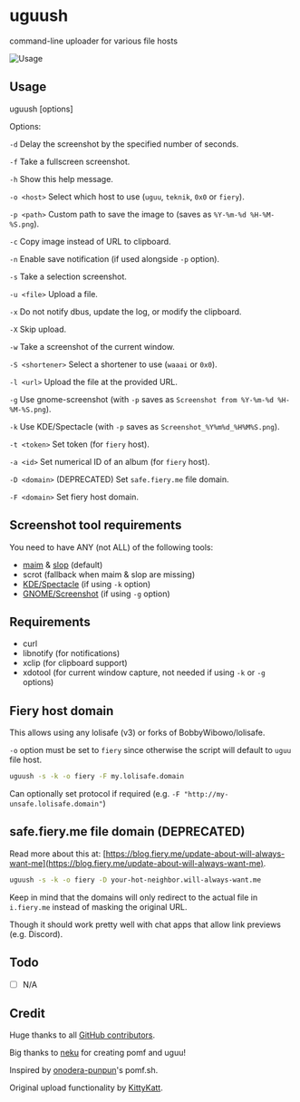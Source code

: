 # uguush

command-line uploader for various file hosts

![Usage](https://i.fiery.me/NaSQ.png)

## Usage

uguush [options]

Options:

`-d` Delay the screenshot by the specified number of seconds.

`-f` Take a fullscreen screenshot.

`-h` Show this help message.

`-o <host>` Select which host to use (`uguu`, `teknik`, `0x0` or `fiery`).

`-p <path>` Custom path to save the image to (saves as `%Y-%m-%d %H-%M-%S.png`).

`-c` Copy image instead of URL to clipboard.

`-n` Enable save notification (if used alongside `-p` option).

`-s` Take a selection screenshot.

`-u <file>` Upload a file.

`-x` Do not notify dbus, update the log, or modify the clipboard.

`-X` Skip upload.

`-w` Take a screenshot of the current window.

`-S <shortener>` Select a shortener to use (`waaai` or `0x0`).

`-l <url>` Upload the file at the provided URL.

`-g` Use gnome-screenshot (with `-p` saves as `Screenshot from %Y-%m-%d %H-%M-%S.png`).

`-k` Use KDE/Spectacle (with `-p` saves as `Screenshot_%Y%m%d_%H%M%S.png`).

`-t <token>` Set token (for `fiery` host).

`-a <id>` Set numerical ID of an album (for `fiery` host).

`-D <domain>` (DEPRECATED) Set `safe.fiery.me` file domain.

`-F <domain>` Set fiery host domain.

## Screenshot tool requirements

You need to have ANY (not ALL) of the following tools:

- [maim](https://github.com/naelstrof/maim) & [slop](https://github.com/naelstrof/slop) (default)
- scrot (fallback when maim & slop are missing)
- [KDE/Spectacle](https://www.kde.org/applications/graphics/spectacle/) (if using `-k` option)
- [GNOME/Screenshot](https://apps.gnome.org/app/org.gnome.Screenshot/) (if using `-g` option)

## Requirements

- curl
- libnotify (for notifications)
- xclip (for clipboard support)
- xdotool (for current window capture, not needed if using `-k` or `-g` options)

## Fiery host domain

This allows using any lolisafe (v3) or forks of BobbyWibowo/lolisafe.

`-o` option must be set to `fiery` since otherwise the script will default to `uguu` file host.

```bash
uguush -s -k -o fiery -F my.lolisafe.domain
```

Can optionally set protocol if required (e.g. `-F "http://my-unsafe.lolisafe.domain"`)

## safe.fiery.me file domain (DEPRECATED)

Read more about this at: [https://blog.fiery.me/update-about-will-always-want-me](https://blog.fiery.me/update-about-will-always-want-me).

```bash
uguush -s -k -o fiery -D your-hot-neighbor.will-always-want.me
```

Keep in mind that the domains will only redirect to the actual file in `i.fiery.me` instead of masking the original URL.

Though it should work pretty well with chat apps that allow link previews (e.g. Discord).

## Todo

- [ ] N/A

## Credit

Huge thanks to all [GitHub contributors](https://github.com/jschx/uguush/graphs/contributors).

Big thanks to [neku](https://github.com/nokonoko) for creating pomf and uguu!

Inspired by [onodera-punpun](https://github.com/onodera-punpun)'s pomf.sh.

Original upload functionality by [KittyKatt](https://github.com/KittyKatt).
